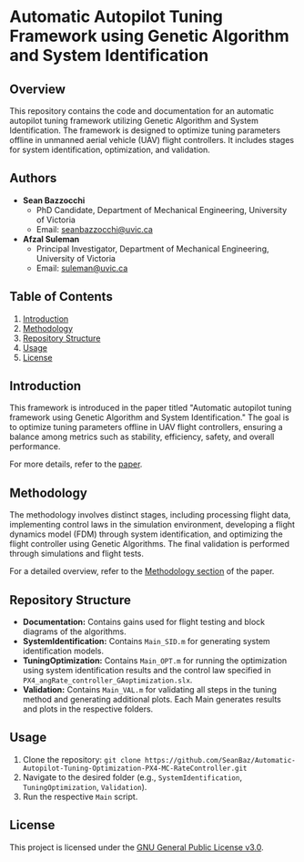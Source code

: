 # Automatic Autopilot Tuning Framework using Genetic Algorithm and System Identification

## Overview
This repository contains the code and documentation for an automatic autopilot tuning framework utilizing Genetic Algorithm and System Identification. The framework is designed to optimize tuning parameters offline in unmanned aerial vehicle (UAV) flight controllers. It includes stages for system identification, optimization, and validation.

## Authors
- **Sean Bazzocchi**
  - PhD Candidate, Department of Mechanical Engineering, University of Victoria
  - Email: seanbazzocchi@uvic.ca
- **Afzal Suleman**
  - Principal Investigator, Department of Mechanical Engineering, University of Victoria
  - Email: suleman@uvic.ca

## Table of Contents
1. [Introduction](#introduction)
2. [Methodology](#methodology)
3. [Repository Structure](#repository-structure)
4. [Usage](#usage)
5. [License](#license)

## Introduction
This framework is introduced in the paper titled "Automatic autopilot tuning framework using Genetic Algorithm and System Identification." The goal is to optimize tuning parameters offline in UAV flight controllers, ensuring a balance among metrics such as stability, efficiency, safety, and overall performance.

For more details, refer to the [paper](link-to-paper).

## Methodology
The methodology involves distinct stages, including processing flight data, implementing control laws in the simulation environment, developing a flight dynamics model (FDM) through system identification, and optimizing the flight controller using Genetic Algorithms. The final validation is performed through simulations and flight tests.

For a detailed overview, refer to the [Methodology section](link-to-paper#methodology) of the paper.

## Repository Structure
- **Documentation:** Contains gains used for flight testing and block diagrams of the algorithms.
- **SystemIdentification:** Contains `Main_SID.m` for generating system identification models.
- **TuningOptimization:** Contains `Main_OPT.m` for running the optimization using system identification results and the control law specified in `PX4_angRate_controller_GAoptimization.slx`.
- **Validation:** Contains `Main_VAL.m` for validating all steps in the tuning method and generating additional plots. Each Main generates results and plots in the respective folders.

## Usage
1. Clone the repository: `git clone https://github.com/SeanBaz/Automatic-Autopilot-Tuning-Optimization-PX4-MC-RateController.git`
2. Navigate to the desired folder (e.g., `SystemIdentification`, `TuningOptimization`, `Validation`).
3. Run the respective `Main` script.

## License
This project is licensed under the [GNU General Public License v3.0](LICENSE).

